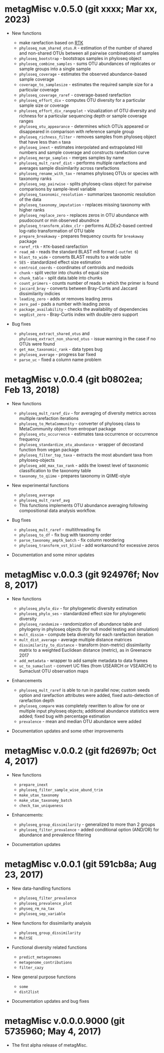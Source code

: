 
# metagMisc v.0.5.0 (git xxxx; Mar xx, 2023)

- New functions
   * make rarefaction based on [RTK](https://github.com/hildebra/Rarefaction)
   * `phyloseq_num_shared_otus.R` - estimation of the number of shared and non-shared OTUs between all pairwise combinations of samples
   * `phyloseq_bootstrap` - bootstraps samples in phyloseq object
   * `phyloseq_combine_samples` - sums OTU abundances of replicates or sample groups into a single sample
   * `phyloseq_coverage` - estimates the observed abundance-based sample coverage
   * `coverage_to_samplesize` - estimates the required sample size for a particular coverage
   * `phyloseq_coverage_raref` - coverage-based rarefaction
   * `phyloseq_effort_div` - computes OTU diversity for a particular sample size or coverage
   * `phyloseq_effort_div_rangeplot` - vizualization of OTU diversity and richness for a particular sequencing depth or sample coverage ranges
   * `phyloseq_otu_appearance` - determines which OTUs appeared or disappeared in comparison with reference sample group
   * `phyloseq_richness_filter` - removes samples from phyloseq object that have less than `n` taxa
   * `phyloseq_inext` - estimates interpolated and extrapolated Hill numbers and sample coverage and constructs rarefaction curve
   * `phyloseq_merge_samples` - merges samples by name
   * `phyloseq_mult_raref_dist` - performs multiple rarefactions and averages sample dissimilarity across rarefactions
   * `phyloseq_rename_with_tax` - renames phyloseq OTUs or species with taxonomy ranks
   * `phyloseq_sep_pairwise` - splits phyloseq-class object for pairwise comparisons by sample-level variable
   * `phyloseq_taxonomic_resolution` - summarizes taxonomic resolution of the data
   * `phyloseq_taxonomy_imputation` - replaces missing taxonomy with higher ranks
   * `phyloseq_replace_zero` - replaces zeros in OTU abundance with psudocount or min observed abundnce
   * `phyloseq_transform_aldex_clr` - performs ALDEx2-based centred log-ratio transformation of OTU table
   * `prepare_breakaway` - prepares frequency counts for `breakaway` package
   * `raref_rtk` - `RTK`-based rarefaction
   * `read_m8` - reads the standard BLAST m8 format (`-outfmt 6`)
   * `blast_to_wide` - converts BLAST results to a wide table
   * `SES` - standardized effect size estimation
   * `centroid_coords` - coordinates of centroids and medoids
   * `chunk` - split vector into chunks of equal size
   * `chunk_table` - split data.table into chunks
   * `count_primers` - counts number of reads in which the primer is found
   * `jaccard_bray` - converts between Bray-Curtis and Jaccard dissimilarity indicies
   * `leading_zero` - adds or removes leading zeros
   * `zero_pad` - pads a number with leading zeros
   * `package_availability` - checks the availability of dependencies
   * `vegdist_zero` - Bray-Curtis index with double-zero support

- Bug fixes
   * `phyloseq_extract_shared_otus` and `phyloseq_extract_non_shared_otus` - issue warning in the case if no OTUs were found
   * `get_max_taxonomic_rank` - data types bug
   * `phyloseq_average` - progress bar fixed
   * `parse_uc` - fixed a column name problem
# metagMisc v.0.0.4 (git b0802ea; Feb 13, 2018)

- New functions
   * `phyloseq_mult_raref_div` - for averaging of diversity metrics across multiple rarefaction iterations
   * `phyloseq_to_MetaCommunity` - converter of phyloseq class to MetaCommunity object from entropart package
   * `phyloseq_otu_occurrence` - estimates taxa occurrence or occurrence frequency
   * `phyloseq_standardize_otu_abundance` - wrapper of decostand function from vegan package
   * `phyloseq_filter_top_taxa` - extracts the most abundant taxa from phyloseq-objects
   * `phyloseq_add_max_tax_rank` - adds the lowest level of taxonomic classification to the taxonomy table
   * `taxonomy_to_qiime` - prepares taxonomy in QIIME-style

- New experimental functions
   * `phyloseq_average`
   * `phyloseq_mult_raref_avg`
   * This functions implements OTU abundance averaging following compositional data analysis workflow.

- Bug fixes
   * `phyloseq_mult_raref` - multithreading fix
   * `phyloseq_to_df` - fix bug with taxonomy order
   * `parse_taxonomy_amptk_batch` - fix column reordering
   * `phyloseq_transform_vst_blind` - add workaround for excessive zeros

- Documentation and some minor updates


# metagMisc v.0.0.3 (git 924976f; Nov 8, 2017)

- New functions
   * `phyloseq_phylo_div` - for phylogenetic diversity estimation
   * `phyloseq_phylo_ses` - standardized effect size for phylogenetic diversity
   * `phyloseq_randomize` - randomization of abundance table and phylogeny in phyloseq objects (for null model testing and simulation)
   * `mult_dissim` - compute beta diversity for each rarefaction iteration
   * `mult_dist_average` - average multiple distance matrices
   * `dissimilarity_to_distance` - transform (non-metric) dissimilarity matrix to a weighted Euclidean distance (metric), as in Greenacre 2017
   * `add_metadata` - wrapper to add sample metadata to data frames
   * `uc_to_sumaclust` - convert UC files (from USEARCH or VSEARCH) to Sumaclust OTU observation maps

- Enhancements
   * `phyloseq_mult_raref` is able to run in parallel now; custom seeds option and rarefaction attributes were added, fixed auto-detection of rarefaction depth
   * `phyloseq_compare` was completely rewritten to allow for one or multiple input phyloseq objects; additional abundance statistics were added; fixed bug with percentage estimation
   * `prevalence` - mean and median OTU abundance were added

- Documentation updates and some other improvements


# metagMisc v.0.0.2 (git fd2697b; Oct 4, 2017)

- New functions
   * `prepare_inext`
   * `phyloseq_filter_sample_wise_abund_trim`
   * `make_utax_taxonomy`
   * `make_utax_taxonomy_batch`
   * `check_tax_uniqueness`

- Enhancements:
   * `phyloseq_group_dissimilarity` - generalized to more than 2 groups
   * `phyloseq_filter_prevalence` - added conditional option (AND/OR) for abundance and prevalence filtering

- Documentation updates


# metagMisc v.0.0.1 (git 591cb8a; Aug 23, 2017)

- New data-handling functions
   * `phyloseq_filter_prevalence`
   * `phyloseq_prevalence_plot`
   * `physeq_rm_na_tax`
   * `phyloseq_sep_variable`

- New functions for dissimilarity analysis
   * `phyloseq_group_dissimilarity`
   * `MultSE`

- Functional diversity related functions
   * `predict_metagenomes`
   * `metagenome_contributions`
   * `filter_cazy`

- New general purpose functions
   * `some`
   * `dist2list`

- Documentation updates and bug fixes


# metagMisc v.0.0.0.9000 (git 5735960; May 4, 2017)

- The first alpha release of metagMisc.
